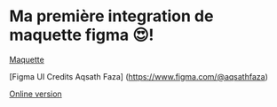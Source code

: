 # Ma première integration de maquette figma 😍!

[Maquette](https://www.figma.com/community/file/1181960949167857170/marketing-agency-landing-page)

[Figma UI Credits Aqsath Faza] (https://www.figma.com/@aqsathfaza)

[Online version](#)
